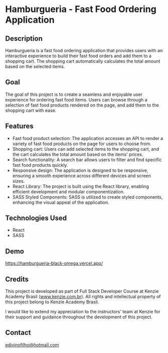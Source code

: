 # Hamburgueria - Fast Food Ordering Application

## Description
Hamburgueria is a fast food ordering application that provides users with an interactive experience to build their fast food orders and add them to a shopping cart. The shopping cart automatically calculates the total amount based on the selected items.

## Goal
The goal of this project is to create a seamless and enjoyable user experience for ordering fast food items. Users can browse through a selection of fast food products rendered on the page, and add them to the shopping cart with ease.

## Features
- Fast food product selection: The application accesses an API to render a variety of fast food products on the page for users to choose from.
- Shopping cart: Users can add selected items to the shopping cart, and the cart calculates the total amount based on the items' prices.
- Search functionality: A search bar allows users to filter and find specific fast food products quickly.
- Responsive design: The application is designed to be responsive, ensuring a smooth experience across different devices and screen sizes.
- React Library: The project is built using the React library, enabling efficient development and modular componentization.
- SASS Styled Components: SASS is utilized to create styled components, enhancing the visual appeal of the application.

## Technologies Used
- React
- SASS

## Demo
https://hamburgueria-black-omega.vercel.app/

## Credits
This project is developed as part of Full Stack Developer Course at Kenzie Academy Brasil (www.kenzie.com.br). All rights and intellectual property of this project belong to Kenzie Academy Brasil.

I would like to extend my appreciation to the instructors' team at Kenzie for their support and guidance throughout the development of this project.

## Contact
edivinofilho@hotmail.com
